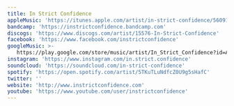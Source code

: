 ```yaml
---
title: In Strict Confidence
appleMusic: 'https://itunes.apple.com/artist/in-strict-confidence/56091819'
bandcamp: 'https://instrictconfidence.bandcamp.com'
discogs: 'https://www.discogs.com/artist/15576-In-Strict-Confidence'
facebook: 'https://www.facebook.com/instrictconfidence'
googleMusic: >-
   https://play.google.com/store/music/artist/In_Strict_Confidence?id=Aqrrt22oho7awpu4rot3hd6ovjy
instagram: 'https://www.instagram.com/in.strict.confidence'
soundcloud: 'https://soundcloud.com/in-strict-confidence'
spotify: 'https://open.spotify.com/artist/5TKuTLuNdfcZ0U9g5sHafC'
twitter: ''
website: 'http://www.instrictconfidence.com'
youtube: 'https://www.youtube.com/user/instrictconfidence'
---
```

